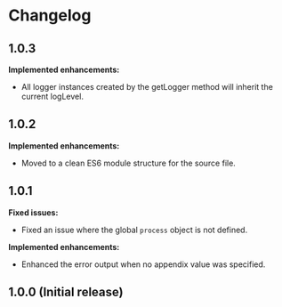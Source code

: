 # Changelog

## 1.0.3
**Implemented enhancements:**
- All logger instances created by the getLogger method will inherit the current logLevel.

## 1.0.2
**Implemented enhancements:**
- Moved to a clean ES6 module structure for the source file.

## 1.0.1
**Fixed issues:**
- Fixed an issue where the global `process` object is not defined.

**Implemented enhancements:**
- Enhanced the error output when no appendix value was specified.

## 1.0.0 (Initial release)